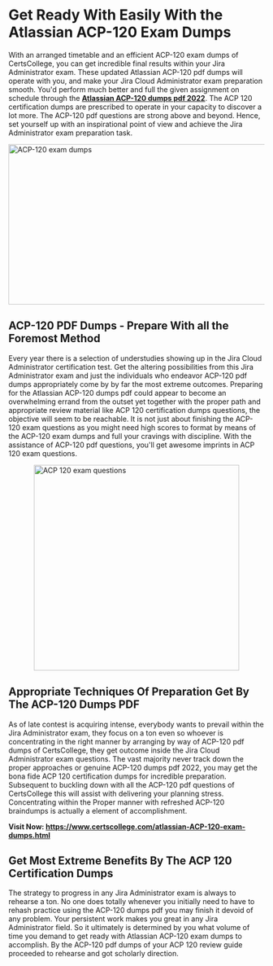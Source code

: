 <h1><strong>Get Ready With Easily With the Atlassian ACP-120 Exam Dumps&nbsp;</strong></h1>
<p><span style="font-weight: 400;">With an arranged timetable and an efficient  ACP-120 exam dumps of CertsCollege, you can get incredible final results within your Jira Administrator exam. These updated Atlassian ACP-120 pdf dumps will operate with you, and make your Jira Cloud Administrator exam preparation smooth. You'd perform much better and full the given assignment on schedule through the <strong><a href="https://www.certscollege.com/atlassian-ACP-120-exam-dumps.html">Atlassian ACP-120 dumps pdf 2022</a></strong>. The ACP 120 certification dumps are prescribed to operate in your capacity to discover a lot more. The  ACP-120 pdf questions are strong above and beyond. Hence, set yourself up with an inspirational point of view and achieve the Jira Administrator exam preparation task.&nbsp;</span></p>
<p><span style="font-weight: 400;"><img style="display: block; margin-left: auto; margin-right: auto;" src="https://i.ibb.co/CPDK3ps/Yellow-and-Blue-Initiative-Blog-Banner.png" alt="ACP-120 exam dumps" width="559" height="315" /></span></p>
<h2><strong>ACP-120 PDF Dumps - Prepare With all the Foremost Method</strong></h2>
<p><span style="font-weight: 400;">Every year there is a selection of understudies showing up in the Jira Cloud Administrator certification test. Get the altering possibilities from this Jira Administrator exam and just the individuals who endeavor ACP-120 pdf dumps appropriately come by by far the most extreme outcomes. Preparing for the Atlassian ACP-120 dumps pdf could appear to become an overwhelming errand from the outset yet together with the proper path and appropriate review material like ACP 120 certification dumps questions, the objective will seem to be reachable. It is not just about finishing the ACP-120 exam questions as you might need high scores to format by means of the ACP-120 exam dumps and full your cravings with discipline. With the assistance of ACP-120 pdf questions, you'll get awesome imprints in ACP 120 exam questions.</span></p>
<p><span style="font-weight: 400;"><a href="https://tinyurl.com/bdz968pd"><img style="display: block; margin-left: auto; margin-right: auto;" src="https://i.ibb.co/9tMrhdY/Teacher-Appreciation-Invitation.png" alt="ACP 120 exam questions " width="404" height="404" /></a></span></p>
<h2><strong>Appropriate Techniques Of Preparation Get By The ACP-120 Dumps PDF</strong></h2>
<p><span style="font-weight: 400;">As of late contest is acquiring intense, everybody wants to prevail within the Jira Administrator exam, they focus on a ton even so whoever is concentrating in the right manner by arranging by way of ACP-120 pdf dumps of CertsCollege, they get outcome inside the Jira Cloud Administrator exam questions. The vast majority never track down the proper approaches or genuine ACP-120 dumps pdf 2022, you may get the bona fide ACP 120 certification dumps for incredible preparation. Subsequent to buckling down with all the  ACP-120 pdf questions of CertsCollege this will assist with delivering your planning stress. Concentrating within the Proper manner with refreshed ACP-120 braindumps is actually a element of accomplishment.</span></p>
<p><span style="font-weight: 400;"><strong>Visit Now: <a href="https://www.certscollege.com/atlassian-ACP-120-exam-dumps.html">https://www.certscollege.com/atlassian-ACP-120-exam-dumps.html</a></strong></span></p>
<h2><strong>Get Most Extreme Benefits By The ACP 120 Certification Dumps</strong></h2>
<p><span style="font-weight: 400;">The strategy to progress in any Jira Administrator exam is always to rehearse a ton. No one does totally whenever you initially need to have to rehash practice using the ACP-120 dumps pdf you may finish it devoid of any problem. Your persistent work makes you great in any Jira Administrator field. So it ultimately is determined by you what volume of time you demand to get ready with Atlassian ACP-120 exam dumps to accomplish. By the ACP-120 pdf dumps of your ACP 120 review guide proceeded to rehearse and got scholarly direction.</span></p>
